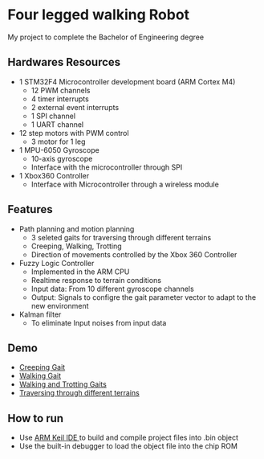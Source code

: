 # Four legged walking Robot
My project to complete the Bachelor of Engineering degree

## Hardwares Resources
* 1 STM32F4 Microcontroller development board (ARM Cortex M4)
	- 12 PWM channels
	- 4 timer interrupts
	- 2 external event interrupts
	- 1 SPI channel
	- 1 UART channel
* 12 step motors with PWM control
	- 3 motor for 1 leg
* 1 MPU-6050 Gyroscope
	- 10-axis gyroscope
	- Interface with the microcontroller through SPI
* 1 Xbox360 Controller
	- Interface with Microcontroller through a wireless module

## Features
* Path planning and motion planning
	- 3 seleted gaits for traversing through different terrains
	- Creeping, Walking, Trotting
	- Direction of movements controlled by the Xbox 360 Controller
* Fuzzy Logic Controller
	- Implemented in the ARM CPU
	- Realtime response to terrain conditions
	- Input data: From 10 different gyroscope channels
	- Output: Signals to configre the gait parameter vector to adapt to the new environment
* Kalman filter
	- To eliminate Input noises from input data

## Demo
* [Creeping Gait](https://www.youtube.com/watch?v=fn-V60laoiw)
* [Walking Gait](https://www.youtube.com/watch?v=Subcgy-ac0Q)
* [Walking and Trotting Gaits](https://www.youtube.com/watch?v=GGXLdF0h1R4)
* [Traversing through different terrains](https://www.youtube.com/watch?v=WlVCievpWfg)

## How to run
* Use [ARM Keil IDE ](http://www2.keil.com/mdk5/)  to build and compile project files into .bin object
* Use the built-in debugger to load the object file into the chip ROM
